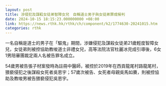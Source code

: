 ```yaml
---
layout: post
title: 涉侵犯及謀殺女徒弟智障女兒　自稱道士男子與女徒弟罪成候判
date: 2024-10-15 18:15:23.000000000 +08:00
link: https://news.rthk.hk/rthk/ch/component/k2/1774630-20241015.htm
categories: rthk
---
```


一名自稱是道士的男子在「驅鬼」期間，涉嫌侵犯及謀殺女徒弟21歲輕度智障女兒，女徒弟則被控協助教唆道士非禮女兒，高等法院法官杜麗冰完成引導後，6女1男陪審團裁定兩人名被告罪名成立。

54歲男被告張子材案發時為註冊中醫師，被控於2019年在西貢龍尾村路龍尾村，猥褻侵犯之後謀殺女死者吳恩宇；57歲次被告、女死者母親吳馬如賡，則被控協助及教唆男被告猥褻侵犯吳恩宇。
